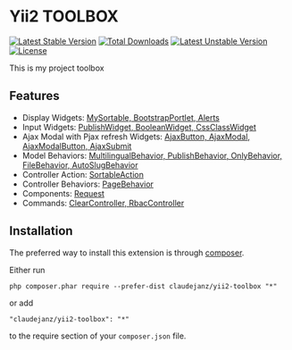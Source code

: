 Yii2 TOOLBOX
=============

[![Latest Stable Version](https://poser.pugx.org/claudejanz/yii2-toolbox/v/stable)](https://packagist.org/packages/claudejanz/yii2-toolbox) [![Total Downloads](https://poser.pugx.org/claudejanz/yii2-toolbox/downloads)](https://packagist.org/packages/claudejanz/yii2-toolbox) [![Latest Unstable Version](https://poser.pugx.org/claudejanz/yii2-toolbox/v/unstable)](https://packagist.org/packages/claudejanz/yii2-toolbox) [![License](https://poser.pugx.org/claudejanz/yii2-toolbox/license)](https://packagist.org/packages/claudejanz/yii2-toolbox)


This is my project toolbox

Features
-----
 - Display Widgets: [MySortable, BootstrapPortlet, Alerts](widgets/)
 - Input Widgets: [PublishWidget, BooleanWidget, CssClassWidget](widgets/inputs/)
 - Ajax Modal with Pjax refresh Widgets: [AjaxButton, AjaxModal, AjaxModalButton, AjaxSubmit](widgets/ajax/)
 - Model Behaviors: [MultilingualBehavior, PublishBehavior, OnlyBehavior, FileBehavior, AutoSlugBehavior](models/behaviors/)
 - Controller Action: [SortableAction](controllers/actions/)
 - Controller Behaviors: [PageBehavior](controllers/behaviors/)
 - Components: [Request](components/)
 - Commands: [ClearController, RbacController](components/)

Installation
------------

The preferred way to install this extension is through [composer](http://getcomposer.org/download/).

Either run

```
php composer.phar require --prefer-dist claudejanz/yii2-toolbox "*"
```

or add

```
"claudejanz/yii2-toolbox": "*"
```

to the require section of your `composer.json` file.


